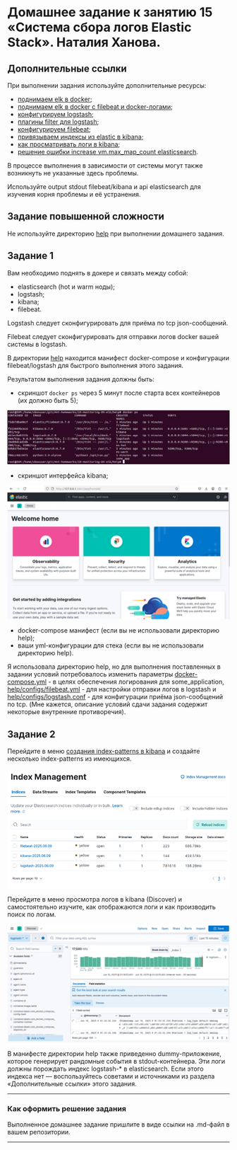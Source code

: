 # Домашнее задание к занятию 15 «Система сбора логов Elastic Stack». Наталия Ханова. 

## Дополнительные ссылки

При выполнении задания используйте дополнительные ресурсы:

- [поднимаем elk в docker](https://www.elastic.co/guide/en/elastic-stack-get-started/current/get-started-docker.html);
- [поднимаем elk в docker с filebeat и docker-логами](https://www.sarulabs.com/post/5/2019-08-12/sending-docker-logs-to-elasticsearch-and-kibana-with-filebeat.html);
- [конфигурируем logstash](https://www.elastic.co/guide/en/logstash/current/configuration.html);
- [плагины filter для logstash](https://www.elastic.co/guide/en/logstash/current/filter-plugins.html);
- [конфигурируем filebeat](https://www.elastic.co/guide/en/beats/libbeat/5.3/config-file-format.html);
- [привязываем индексы из elastic в kibana](https://www.elastic.co/guide/en/kibana/current/index-patterns.html);
- [как просматривать логи в kibana](https://www.elastic.co/guide/en/kibana/current/discover.html);
- [решение ошибки increase vm.max_map_count elasticsearch](https://stackoverflow.com/questions/42889241/how-to-increase-vm-max-map-count).

В процессе выполнения в зависимости от системы могут также возникнуть не указанные здесь проблемы.

Используйте output stdout filebeat/kibana и api elasticsearch для изучения корня проблемы и её устранения.

## Задание повышенной сложности

Не используйте директорию [help](./help) при выполнении домашнего задания.

## Задание 1

Вам необходимо поднять в докере и связать между собой:

- elasticsearch (hot и warm ноды);
- logstash;
- kibana;
- filebeat.

Logstash следует сконфигурировать для приёма по tcp json-сообщений.

Filebeat следует сконфигурировать для отправки логов docker вашей системы в logstash.

В директории [help](./help) находится манифест docker-compose и конфигурации filebeat/logstash для быстрого 
выполнения этого задания.

Результатом выполнения задания должны быть:

- скриншот `docker ps` через 5 минут после старта всех контейнеров (их должно быть 5);

![containers](https://github.com/NataliyaKh/mnt-homeworks/blob/main/10-monitoring-04-elk/elk_containers.png)

- скриншот интерфейса kibana;

![UI](https://github.com/NataliyaKh/mnt-homeworks/blob/main/10-monitoring-04-elk/elk_ui.png)

- docker-compose манифест (если вы не использовали директорию help);
- ваши yml-конфигурации для стека (если вы не использовали директорию help).

Я использовала директорию help, но для выполнения поставленных в задании условий потребовалось изменить параметры [docker-compose.yml](https://github.com/NataliyaKh/mnt-homeworks/blob/main/10-monitoring-04-elk/help/docker-compose.yml) - в целях обеспечения логирования для some_application, [help/configs/filebeat.yml](https://github.com/NataliyaKh/mnt-homeworks/blob/main/10-monitoring-04-elk/help/configs/filebeat.yml) - для настройки отправки логов в logstash и [help/configs/logstash.conf](https://github.com/NataliyaKh/mnt-homeworks/blob/main/10-monitoring-04-elk/help/configs/logstash.conf) - для конфигурации приёма json-сообщений по tcp.
(Мне кажется, описание условий сдачи задания содержит некоторые внутренние противоречия).

## Задание 2

Перейдите в меню [создания index-patterns в kibana](http://localhost:5601/app/management/kibana/indexPatterns/create) и создайте несколько index-patterns из имеющихся.

![patterns](https://github.com/NataliyaKh/mnt-homeworks/blob/main/10-monitoring-04-elk/elk_indices.png)

Перейдите в меню просмотра логов в kibana (Discover) и самостоятельно изучите, как отображаются логи и как производить поиск по логам.

![kibana](https://github.com/NataliyaKh/mnt-homeworks/blob/main/10-monitoring-04-elk/elk_kibana3.png)

В манифесте директории help также приведенно dummy-приложение, которое генерирует рандомные события в stdout-контейнера.
Эти логи должны порождать индекс logstash-* в elasticsearch. Если этого индекса нет — воспользуйтесь советами и источниками из раздела «Дополнительные ссылки» этого задания.
 
---

### Как оформить решение задания

Выполненное домашнее задание пришлите в виде ссылки на .md-файл в вашем репозитории.

---

 
